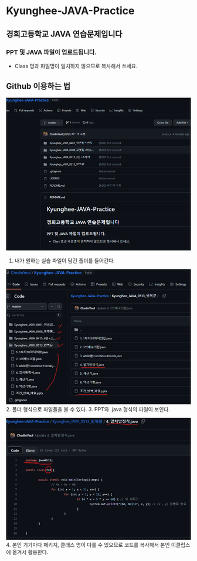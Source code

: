 # Kyunghee-JAVA-Practice

## 경희고등학교 JAVA 연습문제입니다

### PPT 및 JAVA 파일이 업로드됩니다.

- Class 명과 파일명이 일치하지 않으므로 복사해서 쓰세요.

## Github 이용하는 법

![첫번째](가이드\가이드1.png)
1. 내가 원하는 실습 파일이 담긴 폴더를 들어간다.

![두번째](가이드\가이드2.png)
2. 폴더 형식으로 파일들을 볼 수 있다.
3. PPT와 .java 형식의 파일이 보인다.

![세번째](가이드\가이드3.png)
4. 본인 기기마다 패키지, 클래스 명이 다를 수 있으므로 코드를 복사해서 본인 이클립스에 옮겨서 활용한다.
